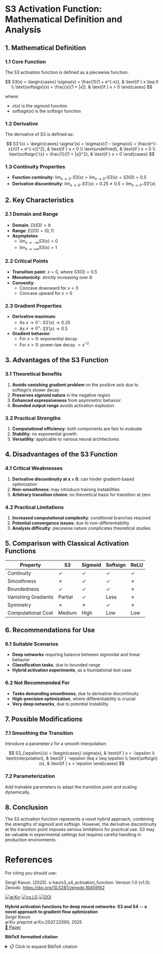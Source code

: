 # S3 Activation Function: Mathematical Definition and Analysis

## 1. Mathematical Definition

### 1.1 Core Function

The S3 activation function is defined as a piecewise function:

$$
S3(x) = \begin{cases}
\sigma(x) = \frac{1}{1 + e^{-x}}, & \text{if } x \leq 0 \\
\text{softsign}(x) = \frac{x}{1 + |x|}, & \text{if } x > 0
\end{cases}
$$

where:
- $\sigma(x)$ is the sigmoid function  
- $\text{softsign}(x)$ is the softsign function

### 1.2 Derivative

The derivative of S3 is defined as:

$$
S3'(x) = \begin{cases}
\sigma'(x) = \sigma(x)(1 - \sigma(x)) = \frac{e^{-x}}{(1 + e^{-x})^2}, & \text{if } x < 0 \\
\text{undefined}, & \text{if } x = 0 \\
\text{softsign}'(x) = \frac{1}{(1 + |x|)^2}, & \text{if } x > 0
\end{cases}
$$

### 1.3 Continuity Properties

- **Function continuity**: $\lim_{x \to 0^-} S3(x) = \lim_{x \to 0^+} S3(x) = S3(0) = 0.5$
- **Derivative discontinuity**: $\lim_{x \to 0^-} S3'(x) = 0.25 \neq 0.5 = \lim_{x \to 0^+} S3'(x)$

## 2. Key Characteristics

### 2.1 Domain and Range
- **Domain**: $D(S3) = \mathbb{R}$
- **Range**: $E(S3) = (0, 1)$
- **Asymptotes**:  
  - $\lim_{x \to -\infty} S3(x) = 0$  
  - $\lim_{x \to +\infty} S3(x) = 1$

### 2.2 Critical Points
- **Transition point**: $x = 0$, where $S3(0) = 0.5$
- **Monotonicity**: strictly increasing over $\mathbb{R}$
- **Convexity**:  
  - Concave downward for $x < 0$  
  - Concave upward for $x > 0$

### 2.3 Gradient Properties
- **Derivative maximum**:  
  - As $x \to 0^-$: $S3'(x) \to 0.25$  
  - As $x \to 0^+$: $S3'(x) \to 0.5$
- **Gradient behavior**:  
  - For $x < 0$: exponential decay  
  - For $x > 0$: power-law decay $\propto x^{-2}$

## 3. Advantages of the S3 Function

### 3.1 Theoretical Benefits
1. **Avoids vanishing gradient problem** on the positive axis due to softsign’s slower decay
2. **Preserves sigmoid nature** in the negative region
3. **Enhanced expressiveness** from asymmetric behavior
4. **Bounded output range** avoids activation explosion

### 3.2 Practical Strengths
1. **Computational efficiency**: both components are fast to evaluate
2. **Stability**: no exponential growth
3. **Versatility**: applicable to various neural architectures

## 4. Disadvantages of the S3 Function

### 4.1 Critical Weaknesses
1. **Derivative discontinuity at x = 0**: can hinder gradient-based optimization
2. **Non-smoothness**: may introduce training instabilities
3. **Arbitrary transition choice**: no theoretical basis for transition at zero

### 4.2 Practical Limitations
1. **Increased computational complexity**: conditional branches required
2. **Potential convergence issues**: due to non-differentiability
3. **Analysis difficulty**: piecewise nature complicates theoretical studies

## 5. Comparison with Classical Activation Functions

| Property                  | S3  | Sigmoid | Softsign | ReLU  |
|--------------------------|-----|---------|----------|-------|
| Continuity               | ✓   | ✓       | ✓        | ✓     |
| Smoothness               | ✗   | ✓       | ✓        | ✗     |
| Boundedness              | ✓   | ✓       | ✓        | ✗     |
| Vanishing Gradients      | Partial | ✓   | Less     | ✗     |
| Symmetry                 | ✗   | ✗       | ✓        | ✗     |
| Computational Cost       | Medium | High | Low      | Low   |

## 6. Recommendations for Use

### 6.1 Suitable Scenarios
- **Deep networks** requiring balance between sigmoidal and linear behavior
- **Classification tasks**, due to bounded range
- **Hybrid activation experiments**, as a foundational test case

### 6.2 Not Recommended For
- **Tasks demanding smoothness**, due to derivative discontinuity
- **High-precision optimization**, where differentiability is crucial
- **Very deep networks**, due to potential instability

## 7. Possible Modifications

### 7.1 Smoothing the Transition

Introduce a parameter $\epsilon$ for a smooth interpolation:

$$
S3_{\epsilon}(x) = \begin{cases}
\sigma(x), & \text{if } x < -\epsilon \\
\text{interpolation}, & \text{if } -\epsilon \leq x \leq \epsilon \\
\text{softsign}(x), & \text{if } x > \epsilon
\end{cases}
$$

### 7.2 Parameterization

Add trainable parameters to adapt the transition point and scaling dynamically.

## 8. Conclusion

The S3 activation function represents a novel hybrid approach, combining the strengths of sigmoid and softsign. However, the derivative discontinuity at the transition point imposes serious limitations for practical use. S3 may be valuable in experimental settings but requires careful handling in production environments.

# References

For citing you should use:

Sergii Kavun. (2025). s-kav/s3_s4_activation_function: Version 1.0 (v1.0). Zenodo. https://doi.org/10.5281/zenodo.16459162

[![arXiv](https://img.shields.io/badge/arXiv-2507.22090-b31b1b.svg)](https://arxiv.org/abs/2507.22090)
[![cs.LG](https://img.shields.io/badge/cs.LG-Machine%20Learning-blue)](https://arxiv.org/list/cs.LG/recent)
[![DOI](https://zenodo.org/badge/1026823593.svg)](https://doi.org/10.5281/zenodo.16459162)

**Hybrid activation functions for deep neural networks: S3 and S4 -- a novel approach to gradient flow optimization**  
*Sergii Kavun*  
arXiv preprint arXiv:2507.22090, 2025  
[📄 Paper](https://arxiv.org/abs/2507.22090)

**BibTeX formatted citation**

<details>
<summary>📋 Click to expand BibTeX citation</summary>
<br>

```bibtex
@misc{kavun2025hybridactivationfunctionsdeep,
      title={Hybrid activation functions for deep neural networks: S3 and S4 -- a novel approach to gradient flow optimization}, 
      author={Sergii Kavun},
      year={2025},
      eprint={2507.22090},
      archivePrefix={arXiv},
      primaryClass={cs.LG},
      url={https://arxiv.org/abs/2507.22090}, 
}
```

